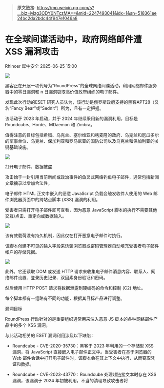 > **原文链接**: https://mp.weixin.qq.com/s?__biz=Mzg3ODY0NTczMA==&mid=2247493041&idx=1&sn=518361ee24bc2da2bdc44f947e1046a8

#  在全球间谍活动中，政府网络邮件遭 XSS 漏洞攻击  
Rhinoer  犀牛安全   2025-06-25 15:00  
  
![](https://mmbiz.qpic.cn/mmbiz_png/qvpgicaewUBlkqb2UwXDnXb0MYfKajE4r3fpITcJp5MjZiata25eWBOs9ROdsqbCyoeFdMJHIpQWibZnzHajAL5hg/640?wx_fmt=png&from=appmsg "")  
  
黑客正在开展一项代号为“RoundPress”的全球网络间谍活动，利用网络邮件服务器中的零日漏洞和 n 日漏洞窃取高价值政府组织的电子邮件。  
  
发现此次行动的ESET 研究人员认为，该行动是俄罗斯政府支持的黑客APT28（又名“Fancy Bear”或“Sednit”）所为，且有一定把握。  
  
该活动于 2023 年启动，并于 2024 年继续采用新的漏洞利用，目标是 Roundcube、Horde、MDaemon 和 Zimbra。  
  
值得注意的目标包括希腊、乌克兰、塞尔维亚和喀麦隆的政府、乌克兰和厄瓜多尔的军事单位、乌克兰、保加利亚和罗马尼亚的国防公司以及乌克兰和保加利亚的关键基础设施。  
  
![](https://mmbiz.qpic.cn/mmbiz_png/qvpgicaewUBlkqb2UwXDnXb0MYfKajE4rATxQ6VCWrM7e8JVu9TG47LY6LHzlPibluSicjdEV0ZMw0h9pPzDwzuAA/640?wx_fmt=png&from=appmsg "")  
  
打开电子邮件，数据被盗  
  
攻击始于一封引用当前新闻或政治事件的鱼叉式网络钓鱼电子邮件，通常包括新闻文章摘录以增加合法性。  
  
电子邮件 HTML 正文中嵌入的恶意 JavaScript 负载会触发收件人使用的 Web 邮件浏览器页面中的跨站点脚本 (XSS) 漏洞的利用。  
  
受害者只需打开电子邮件即可查看，因为恶意 JavaScript 脚本的执行不需要其他交互/点击、重定向或数据输入。  
  
![](https://mmbiz.qpic.cn/mmbiz_png/qvpgicaewUBlkqb2UwXDnXb0MYfKajE4refBqmmZRRwUK0laURp6w9J6VwoMbXnvG279k5mlGybUEwUgY8woR2A/640?wx_fmt=png&from=appmsg "")  
  
该有效载荷没有持久机制，因此仅在打开恶意电子邮件时执行。  
  
该脚本创建不可见的输入字段来诱骗浏览器或密码管理器自动填充受害者电子邮件帐户的存储凭据。  
  
![](https://mmbiz.qpic.cn/mmbiz_png/qvpgicaewUBlkqb2UwXDnXb0MYfKajE4rKDZx19A52ylb6fvCC3NTQgEicOAfv7Dw9h7gKKJGIgxv6lVxtKpqd4A/640?wx_fmt=png&from=appmsg "")  
  
此外，它还读取 DOM 或发送 HTTP 请求来收集电子邮件消息内容、联系人、网络邮件设置、登录历史记录、双因素身份验证和密码。  
  
然后使用 HTTP POST 请求将数据泄露到硬编码的命令和控制 (C2) 地址。  
  
每个脚本都有一组略有不同的功能，根据其目标产品进行调整。  
  
漏洞目标  
  
RoundPress 行动针对的是重要组织通常用来注入恶意 JS 脚本的各种网络邮件产品中的多个 XSS 漏洞。  
  
与此活动相关的 ESET 漏洞利用涉及以下缺陷：  
- Roundcube - CVE-2020-35730：黑客于 2023 年利用的一个存储型 XSS 漏洞，将 JavaScript 直接嵌入电子邮件正文中。当受害者在基于浏览器的 Web 邮件会话中打开电子邮件时，该脚本会在其上下文中执行，从而窃取凭证和数据。  
  
- Roundcube - CVE-2023-43770：Roundcube 处理超链接文本时存在 XSS 漏洞，该漏洞于 2024 年初被利用。不当的清理导致攻击者将 <script> 标签注入电子邮件内容，并在用户查看时执行。  
  
- MDaemon - CVE-2024-11182：MDaemon 电子邮件服务器 HTML 解析器中的一个零日 XSS 漏洞，于 2024 年末被黑客利用。攻击者通过构造带有 noembed 标签的畸形 title 属性，可以渲染隐藏的 <img onerror> 负载并执行 JavaScript 代码。这会导致凭证窃取、双因素身份验证 (2FA) 绕过以及通过应用密码实现持久访问。  
  
- Horde – 未知 XSS：APT28 试图通过在 <img onerror> 处理程序中放置脚本来利用 Horde 中一个旧的 XSS 漏洞。然而，此次尝试失败了，可能是由于现代 Horde 版本中的内置过滤功能。具体漏洞尚未确认，但目前似乎已得到修补。  
  
- Zimbra - CVE-2024-27443：Zimbra 日历邀请处理中存在一个 XSS 漏洞，此前该漏洞未被标记为主动利用漏洞。X-Zimbra-Calendar-Intended-For 标头中未经过滤的输入允许 JavaScript 代码注入日历界面。APT28 嵌入了一个隐藏脚本，该脚本会在用户查看邀请时解码并执行 base64 JavaScript 代码。  
  
  
尽管 ESET 没有报告 2025 年的任何 RoundPress 活动，但黑客的方法也很容易应用于今年，因为流行的网络邮件产品中不断出现新的 XSS 漏洞。  
  
  
信息来源：B  
leepingComputer  
  
